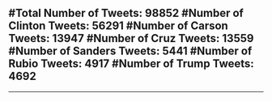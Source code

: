 #Total Number of Tweets: 98852 
#Number of Clinton Tweets: 56291
#Number of Carson Tweets: 13947
#Number of Cruz Tweets: 13559
#Number of Sanders Tweets: 5441
#Number of Rubio Tweets: 4917
#Number of Trump Tweets: 4692
---
---
